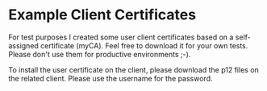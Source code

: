 # Example Client Certificates

For test purposes I created some user client certificates based on a self-assigned certificate (myCA). Feel free to download it for your own tests. Please don't use them for productive environments ;-).

To install the user certificate on the client, please download the p12 files on the related client. Please use the username for the password.

